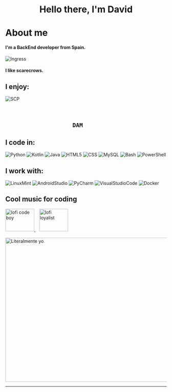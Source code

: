 <h1 align="center">
  Hello there, I'm David
</h1>

<!-- About Section -->
 # About me
 
<p>
   
<h4>I'm a BackEnd developer from Spain.</h4>

![Ingress](https://img.shields.io/badge/Enlightened-darkgreen?style=for-the-badge&logo=Ingress&logoColor=white)

<h4>I like scarecrows.</h4>

## I enjoy:
![SCP](https://img.shields.io/badge/SCP%20Foundation-%23000000?style=for-the-badge&logo=SCP%20Foundation&logoColor=white)


</p>

<br/>


## <span style="color:white"> Currently studying:</span>&nbsp; `DAM`

## I code in:
![Python](https://img.shields.io/badge/Python-3776AB?style=for-the-badge&logo=python&logoColor=white)
![Kotlin](https://img.shields.io/badge/Kotlin-0095D5?style=for-the-badge&logo=kotlin&logoColor=white)
![Java](https://img.shields.io/badge/Java-%23ffa500?style=for-the-badge&logo=java&logoColor=white)
![HTML5](https://img.shields.io/badge/HTML5-E34F26?style=for-the-badge&logo=html5&logoColor=white)
![CSS](https://img.shields.io/badge/CSS3-1572B6?style=for-the-badge&logo=css3&logoColor=white)
![MySQL](https://img.shields.io/badge/MySQL-4479A1?style=for-the-badge&logo=mysql&logoColor=white)
![Bash](https://img.shields.io/badge/Bash-4EAA25?style=for-the-badge&logo=gnu-bash&logoColor=white)
![PowerShell](https://img.shields.io/badge/PowerShell-darkblue?style=for-the-badge&logo=powershell&logoColor=white)

## I work with:
![LinuxMint](https://img.shields.io/badge/Linux%20Mint-%2387CF3E?style=for-the-badge&logo=Linux%20Mint&logoColor=white)
![AndroidStudio](https://img.shields.io/badge/Android%20Studio-%233DDC84?style=for-the-badge&logo=Android%20Studio&logoColor=white)
![PyCharm](https://img.shields.io/badge/PyCharm-%23000000?style=for-the-badge&logo=PyCharm&logoColor=white)
![VisualStudioCode](https://img.shields.io/badge/Visual%20Studio%20Code-%23007ACC?style=for-the-badge&logo=Visual%20Studio%20Code&logoColor=white)
![Docker](https://img.shields.io/badge/Docker-%232496ED?style=for-the-badge&logo=Docker&logoColor=white)

## Cool music for coding

<a href="https://www.youtube.com/watch?v=4kLviL8XwAI" target="_blank">
  <img src="https://i.ytimg.com/vi/_ITiwPMUzho/maxresdefault.jpg" alt="lofi code boy" width="90" height="70"/>
</a>
  &nbsp;&nbsp;
<a href="https://www.youtube.com/watch?v=KWppThTQISY" target="_blank">
  <img src="https://i.ytimg.com/vi/KWppThTQISY/maxresdefault.jpg" alt="lofi loyalist" width="90" height="70"/>
</a>

<br/>
<br/>

<img src="https://media.tenor.com/5jx0ZD6U1ZIAAAAC/keyboard-computer.gif" alt="Literalmente yo" width="750px" height="450px">

<hr>


